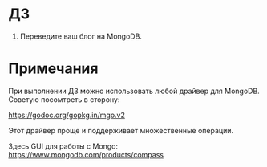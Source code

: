 # ДЗ

1) Переведите ваш блог на MongoDB.

# Примечания

При выполнении ДЗ можно использовать любой драйвер для MongoDB.
Советую посомтреть в сторону: 

https://godoc.org/gopkg.in/mgo.v2

Этот драйвер проще и поддерживает множественные операции.

Здесь GUI для работы с Mongo: https://www.mongodb.com/products/compass
